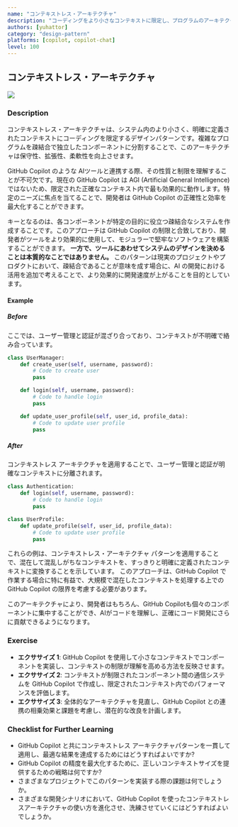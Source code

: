 ```yaml
---
name: "コンテキストレス・アーキテクチャ"
description: "コーディングをより小さなコンテキストに限定し、プログラムのアーキテクチャを疎結合にする"
authors: [yuhattor] 
category: "design-pattern"
platforms: [copilot, copilot-chat]
level: 100
---
```


## コンテキストレス・アーキテクチャ

<img src="https://img.shields.io/badge/Lv0-Pattern_Idea-blueviolet">

### Description

コンテキストレス・アーキテクチャは、システム内のより小さく、明確に定義されたコンテキストにコーディングを限定するデザインパターンです。複雑なプログラムを疎結合で独立したコンポーネントに分割することで、このアーキテクチャは保守性、拡張性、柔軟性を向上させます。

GitHub Copilot のような AIツールと連携する際、その性質と制限を理解することが不可欠です。現在の GitHub Copilot は AGI (Artificial General Intelligence) ではないため、限定された正確なコンテキスト内で最も効果的に動作します。特定のニーズに焦点を当てることで、開発者は GitHub Copilot の正確性と効率を最大化することができます。

キーとなるのは、各コンポーネントが特定の目的に役立つ疎結合なシステムを作成することです。このアプローチは GitHub Copilot の制限と合致しており、開発者がツールをより効果的に使用して、モジュラーで堅牢なソフトウェアを構築することができます。
**一方で、ツールにあわせてシステムのデザインを決めることは本質的なことではありません。**
このパターンは現実のプロジェクトやプロダクトにおいて、疎結合であることが意味を成す場合に、AI の開発における活用を追加で考えることで、より効果的に開発速度が上がることを目的としています。

#### Example

##### Before

ここでは、ユーザー管理と認証が混ざり合っており、コンテキストが不明確で絡み合っています。

```python
class UserManager:
    def create_user(self, username, password):
        # Code to create user
        pass

    def login(self, username, password):
        # Code to handle login
        pass

    def update_user_profile(self, user_id, profile_data):
        # Code to update user profile
        pass
```

##### After

コンテキストレス アーキテクチャを適用することで、ユーザー管理と認証が明確なコンテキストに分離されます。

```python
class Authentication:
    def login(self, username, password):
        # Code to handle login
        pass

class UserProfile:
    def update_profile(self, user_id, profile_data):
        # Code to update user profile
        pass
```

これらの例は、コンテキストレス・アーキテクチャ パターンを適用することで、混在して混乱しがちなコンテキストを、すっきりと明確に定義されたコンテキストに変換することを示しています。
このアプローチは、GitHub Copilot で作業する場合に特に有益で、大規模で混在したコンテキストを処理する上でのGitHub Copilot の限界を考慮する必要があります。

このアーキテクチャにより、開発者はもちろん、GitHub Copilotも個々のコンポーネントに集中することができ、AIがコードを理解し、正確にコード開発にさらに貢献できるようになります。

### Exercise

- **エクササイズ 1**: GitHub Copilot を使用して小さなコンテキストでコンポーネントを実装し、コンテキストの制限が理解を高める方法を反映させます。
- **エクササイズ 2**: コンテキストが制限されたコンポーネント間の通信システムを GitHub Copilot で作成し、限定されたコンテキスト内でのパフォーマンスを評価します。
- **エクササイズ 3**: 全体的なアーキテクチャを見直し、GitHub Copilot との連携の相乗効果と課題を考慮し、潜在的な改良を計画します。

### Checklist for Further Learning

- GitHub Copilot と共にコンテキストレス アーキテクチャパターンを一貫して適用し、最適な結果を達成するためにはどうすればよいですか?
- GitHub Copilot の精度を最大化するために、正しいコンテキストサイズを提供するための戦略は何ですか?
- さまざまなプロジェクトでこのパターンを実装する際の課題は何でしょうか。
- さまざまな開発シナリオにおいて、GitHub Copilot を使ったコンテキストレスアーキテクチャの使い方を進化させ、洗練させていくにはどうすればよいでしょうか。
